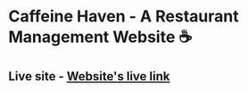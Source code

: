 # Caffeine Haven - A Restaurant Management Website ☕

## Live site - [Website's live link](https://caffeinehaven-64a30.web.app)